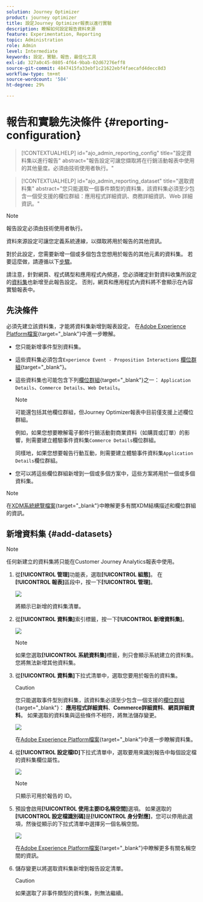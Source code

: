 ```yaml
---
solution: Journey Optimizer
product: journey optimizer
title: 設定Journey Optimizer報表以進行實驗
description: 瞭解如何設定報告資料來源
feature: Experimentation, Reporting
topic: Administration
role: Admin
level: Intermediate
keywords: 設定，實驗，報告，最佳化工具
exl-id: 327a0c45-0805-4f64-9bab-02d67276eff8
source-git-commit: 4847415fa33ebf1c21622ebf4faecafd4decc8d3
workflow-type: tm+mt
source-wordcount: '584'
ht-degree: 29%

---
```


# 報告和實驗先決條件 {#reporting-configuration}

>[!CONTEXTUALHELP]
>id="ajo_admin_reporting_config"
>title="設定資料集以進行報告"
>abstract="報告設定可讓您擷取將在行銷活動報表中使用的其他量度。必須由技術使用者執行。"

>[!CONTEXTUALHELP]
>id="ajo_admin_reporting_dataset"
>title="選取資料集"
>abstract="您只能選取一個事件類型的資料集，該資料集必須至少包含一個受支援的欄位群組：應用程式詳細資訊、商務詳細資訊、Web 詳細資訊。"

>[!NOTE]
>
>報告設定必須由技術使用者執行。

資料來源設定可讓您定義系統連線，以擷取將用於報告的其他資訊。

對於此設定，您需要新增一個或多個包含您想用於報告的其他元素的資料集。 若要這麼做，請遵循以下[步驟](#add-datasets)。

請注意，針對網頁、程式碼型和應用程式內頻道，您必須確定針對資料收集所設定的[資料集](../data/get-started-datasets.md)也新增至此報告設定。 否則，網頁和應用程式內資料將不會顯示在內容實驗報表中。

## 先決條件

必須先建立該資料集，才能將資料集新增到報表設定。 在[Adobe Experience Platform檔案](https://experienceleague.adobe.com/docs/experience-platform/catalog/datasets/user-guide.html#create){target="_blank"}中進一步瞭解。

* 您只能新增事件型別資料集。

* 這些資料集必須包含`Experience Event - Proposition Interactions` [欄位群組](https://experienceleague.adobe.com/docs/experience-platform/xdm/tutorials/create-schema-ui.html?lang=zh-Hant#field-group){target="_blank"}。

* 這些資料集也可能包含下列[欄位群組](https://experienceleague.adobe.com/docs/experience-platform/xdm/tutorials/create-schema-ui.html?lang=zh-Hant#field-group){target="_blank"}之一： `Application Details`、`Commerce Details`、`Web Details`。

  >[!NOTE]
  >
  >可能還包括其他欄位群組，但Journey Optimizer報表中目前僅支援上述欄位群組。

  例如，如果您想要瞭解電子郵件行銷活動對商業資料（如購買或訂單）的影響，則需要建立體驗事件資料集`Commerce Details`欄位群組。

  同樣地，如果您想要報告行動互動，則需要建立體驗事件資料集`Application Details`欄位群組。

  <!--The metrics corresponding to each field group are listed [here](#objective-list).-->

* 您可以將這些欄位群組新增到一個或多個方案中，這些方案將用於一個或多個資料集。

>[!NOTE]
>
>在[XDM系統總覽檔案](https://experienceleague.adobe.com/docs/experience-platform/xdm/home.html?lang=zh-Hant){target="_blank"}中瞭解更多有關XDM結構描述和欄位群組的資訊。

<!--
## Objectives corresponding to each field group {#objective-list}

The table below shows which metrics will be added to the **[!UICONTROL Objectives]** tab of your campaign reports for each field group.

| Field group | Objectives |
|--- |--- |
| Commerce Details | Price Total<br>Payment Amount<br>(Unique) Checkouts<br>(Unique) Product List Adds<br>(Unique) Product List Opens<br>(Unique) Product List Removal<br>(Unique) Product List Views<br>(Unique) Product Views<br>(Unique) Purchases<br>(Unique) Save For Laters<br>Product Price Total<br>Product Quantity |
| Application Details | (Unique) App Launches<br>First App Launches<br>(Unique) App Installs<br>(Unique) App Upgrades |
| Web Details | (Unique) Page Views |
-->

## 新增資料集 {#add-datasets}

>[!NOTE]
>
>任何新建立的資料集將只能在Customer Journey Analytics報表中使用。

1. 從&#x200B;**[!UICONTROL 管理]**&#x200B;功能表，選取&#x200B;**[!UICONTROL 組態]**。 在&#x200B;**[!UICONTROL 報表]**&#x200B;區段中，按一下&#x200B;**[!UICONTROL 管理]**。

   ![](assets/reporting-config-menu.png)

   將顯示已新增的資料集清單。

1. 從&#x200B;**[!UICONTROL 資料集]**&#x200B;索引標籤，按一下&#x200B;**[!UICONTROL 新增資料集]**。

   ![](assets/reporting-config-add.png)

   >[!NOTE]
   >
   >如果您選取&#x200B;**[!UICONTROL 系統資料集]**&#x200B;標籤，則只會顯示系統建立的資料集。 您將無法新增其他資料集。

1. 從&#x200B;**[!UICONTROL 資料集]**&#x200B;下拉式清單中，選取您要用於報告的資料集。

   >[!CAUTION]
   >
   >您只能選取事件型別資料集，該資料集必須至少包含一個支援的[欄位群組](https://experienceleague.adobe.com/docs/experience-platform/xdm/tutorials/create-schema-ui.html?lang=zh-Hant#field-group){target="_blank"}： **應用程式詳細資料**、**Commerce詳細資料**、**網頁詳細資料**。 如果選取的資料集與這些條件不相符，將無法儲存變更。

   ![](assets/reporting-config-datasets.png)

   在[Adobe Experience Platform檔案](https://experienceleague.adobe.com/docs/experience-platform/catalog/datasets/overview.html?lang=zh-Hant){target="_blank"}中進一步瞭解資料集。

1. 從&#x200B;**[!UICONTROL 設定檔ID]**&#x200B;下拉式清單中，選取要用來識別報告中每個設定檔的資料集欄位屬性。

   ![](assets/reporting-config-profile-id.png)

   >[!NOTE]
   >
   >只顯示可用於報告的 ID。

1. 預設會啟用&#x200B;**[!UICONTROL 使用主要ID名稱空間]**&#x200B;選項。 如果選取的&#x200B;**[!UICONTROL 設定檔識別碼]**&#x200B;是&#x200B;**[!UICONTROL 身分對應]**，您可以停用此選項，然後從顯示的下拉式清單中選擇另一個名稱空間。

   ![](assets/reporting-config-namespace.png)

   在[Adobe Experience Platform檔案](https://experienceleague.adobe.com/docs/experience-platform/identity/namespaces.html?lang=zh-Hant){target="_blank"}中瞭解更多有關名稱空間的資訊。

1. 儲存變更以將選取資料集新增到報告設定清單。

   >[!CAUTION]
   >
   >如果選取了非事件類型的資料集，則無法繼續。


<!--
When building your campaign reports, you can now see the metrics corresponding to the field groups used in the datasets you added. Go to the **[!UICONTROL Objectives]** tab and select the metrics of your choice to better fine-tune your reports. [Learn more](content-experiment.md#objectives-global)

![](assets/reporting-config-objectives.png)

>[!NOTE]
>
>If you add several datasets, all data from all datasets will be available for reporting.


## How-to video {#video}

Understand how to configure Experience Platform reporting data sources.

>[!VIDEO]()
-->
